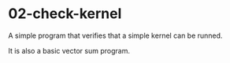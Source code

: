 # 02-check-kernel

A simple program that verifies that a simple kernel can be runned.

It is also a basic vector sum program.
